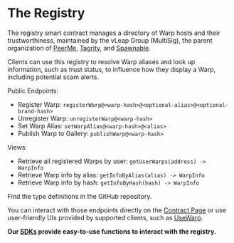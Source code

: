 # The Registry

The registry smart contract manages a directory of Warp hosts and their trustworthiness, maintained by the vLeap Group (MultiSig), the parent organization of [PeerMe](https://peerme.io), [Tagrity](https://tagrity.io), and [Spawnable](https://spawnable.io).

Clients can use this registry to resolve Warp aliases and look up information, such as trust status, to influence how they display a Warp, including potential scam alerts.

Public Endpoints:

- Register Warp: `registerWarp@<warp-hash>@<optional-alias>@<optional-brand-hash>`
- Unregister Warp: `unregisterWarp@<warp-hash>`
- Set Warp Alias: `setWarpAlias@<warp-hash>@<alias>`
- Publish Warp to Gallery: `publishWarp@<warp-hash>`

Views:

- Retrieve all registered Warps by user: `getUserWarps(address) -> WarpInfo`
- Retrieve Warp info by alias: `getInfoByAlias(alias) -> WarpInfo`
- Retrieve Warp info by hash: `getInfoByHash(hash) -> WarpInfo`

Find the type definitions in the GitHub repository.

You can interact with those endpoints directly on the [Contract Page](https://spawnable.io/contracts/warp-registry) or use user-friendly UIs provided by supported clients, such as [UseWarp](https://usewarp.to/create).

**Our [SDKs](./sdks.md) provide easy-to-use functions to interact with the registry.**
